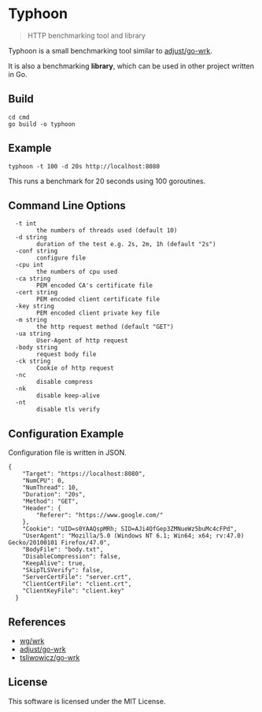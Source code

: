 # Typhoon

> HTTP benchmarking tool and library

Typhoon is a small benchmarking tool similar to [adjust/go-wrk](https://github.com/adjust/go-wrk). 

It is also a benchmarking **library**, which can be used in other project written in Go.

## Build
```
cd cmd
go build -o typhoon
```

## Example
```
typhoon -t 100 -d 20s http://localhost:8080
```
This runs a benchmark for 20 seconds using 100 goroutines.

## Command Line Options
```
  -t int
    	the numbers of threads used (default 10)
  -d string
    	duration of the test e.g. 2s, 2m, 1h (default "2s")
  -conf string
    	configure file
  -cpu int
    	the numbers of cpu used
  -ca string
    	PEM encoded CA's certificate file
  -cert string
    	PEM encoded client certificate file
  -key string
    	PEM encoded client private key file
  -m string
    	the http request method (default "GET")
  -ua string
    	User-Agent of http request
  -body string
    	request body file
  -ck string
    	Cookie of http request
  -nc
    	disable compress
  -nk
    	disable keep-alive
  -nt
    	disable tls verify
```

## Configuration Example
Configuration file is written in JSON.
```
{
    "Target": "https://localhost:8080",
    "NumCPU": 0,
    "NumThread": 10,
    "Duration": "20s",
    "Method": "GET",
    "Header": {
        "Referer": "https://www.google.com/"
    },
    "Cookie": "UID=s0YAAQspMRh; SID=AJi4QfGep3ZMNueWz5buMc4cFPd",
    "UserAgent": "Mozilla/5.0 (Windows NT 6.1; Win64; x64; rv:47.0) Gecko/20100101 Firefox/47.0",
    "BodyFile": "body.txt",
    "DisableCompression": false,
    "KeepAlive": true,
    "SkipTLSVerify": false,
    "ServerCertFile": "server.crt",
    "ClientCertFile": "client.crt",
    "ClientKeyFile": "client.key"
  }
```


## References

* [wg/wrk](https://github.com/wg/wrk)
* [adjust/go-wrk](https://github.com/adjust/go-wrk)
* [tsliwowicz/go-wrk](https://github.com/tsliwowicz/go-wrk)

## License

This software is licensed under the MIT License.